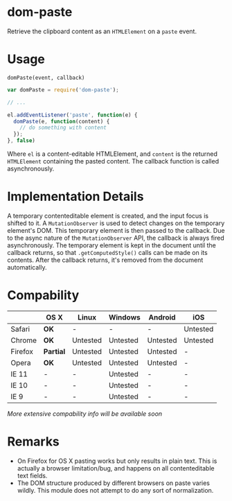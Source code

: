 # dom-paste

Retrieve the clipboard content as an `HTMLElement` on a `paste` event.

# Usage

`domPaste(event, callback)`

```javascript
var domPaste = require('dom-paste');

// ...

el.addEventListener('paste', function(e) {
  domPaste(e, function(content) {
    // do something with content
  });
}, false)
```

Where `el` is a content-editable HTMLElement, and `content` is the returned `HTMLElement` containing the pasted content. The callback function is called asynchronously.

# Implementation Details

A temporary contenteditable element is created, and the input focus is shifted to it. A `MutationObserver` is used to detect changes on the temporary element's DOM.
This temporary element is then passed to the callback. Due to the async nature of the `MutationObserver` API, the callback
is always fired asynchronously. The temporary element is kept in the document until the callback returns, so that `.getComputedStyle()` calls can be made on its contents.
After the callback returns, it's removed from the document automatically.

# Compability

|             |  OS X         |  Linux        |  Windows        |  Android       | iOS           |
|-------------|---------------|---------------|-----------------|----------------|---------------|
| Safari      | **OK**        | -             | -               | -              | Untested      |
| Chrome      | **OK**        | Untested      | Untested        | Untested       | Untested      |
| Firefox     | **Partial**   | Untested      | Untested        | Untested       | -             |
| Opera       | **OK**        | Untested      | Untested        | Untested       | -             |
| IE 11       | -             | -             | Untested        | -              | -             |
| IE 10       | -             | -             | Untested        | -              | -             |
| IE 9        | -             | -             | Untested        | -              | -             |

*More extensive compability info will be available soon*

# Remarks

* On Firefox for OS X pasting works but only results in plain text. This is actually a browser limitation/bug, and happens on all contenteditable text fields.
* The DOM structure produced by different browsers on paste varies wildly. This module does not attempt to do any sort of normalization.
